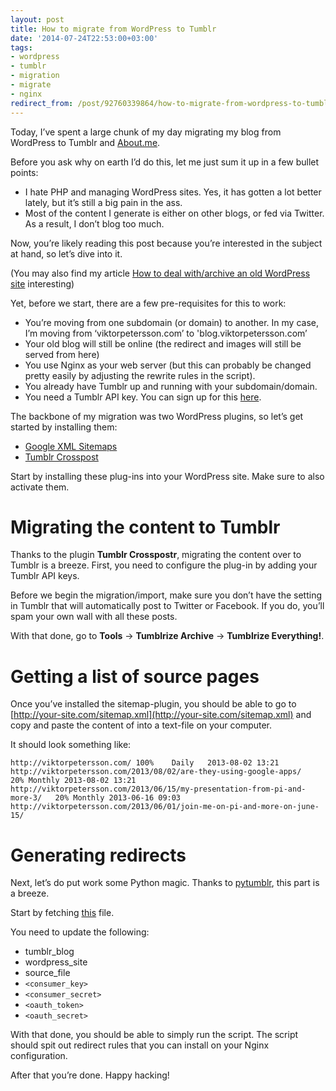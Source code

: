 ```yaml
---
layout: post
title: How to migrate from WordPress to Tumblr
date: '2014-07-24T22:53:00+03:00'
tags:
- wordpress
- tumblr
- migration
- migrate
- nginx
redirect_from: /post/92760339864/how-to-migrate-from-wordpress-to-tumblr
---
```

Today, I’ve spent a large chunk of my day migrating my blog from WordPress to Tumblr and [About.me](http://about.me/vpetersson).

Before you ask why on earth I’d do this, let me just sum it up in a few bullet points:

* I hate PHP and managing WordPress sites. Yes, it has gotten a lot better lately, but it’s still a big pain in the ass.
* Most of the content I generate is either on other blogs, or fed via Twitter. As a result, I don’t blog too much.

Now, you’re likely reading this post because you’re interested in the subject at hand, so let’s dive into it.

(You may also find my article [How to deal with/archive an old WordPress site](/2014/12/04/how-to-deal-witharchive-an-old-wordpress-site.html) interesting)

Yet, before we start, there are a few pre-requisites for this to work:

* You’re moving from one subdomain (or domain) to another. In my case, I’m moving from ‘viktorpetersson.com’ to 'blog.viktorpetersson.com’
* Your old blog will still be online (the redirect and images will still be served from here)
* You use Nginx as your web server (but this can probably be changed pretty easily by adjusting the rewrite rules in the script).
* You already have Tumblr up and running with your subdomain/domain.
* You need a Tumblr API key. You can sign up for this [here](https://api.tumblr.com/console).

The backbone of my migration was two WordPress plugins, so let’s get started by installing them:

* [Google XML Sitemaps](http://www.arnebrachhold.de/redir/sitemap-home/)
* [Tumblr Crosspost](https://github.com/meitar/tumblr-crosspostr/#readme)

Start by installing these plug-ins into your WordPress site. Make sure to also activate them.

Migrating the content to Tumblr
===============================

Thanks to the plugin **Tumblr Crosspostr**, migrating the content over to Tumblr is a breeze. First, you need to configure the plug-in by adding your Tumblr API keys.

Before we begin the migration/import, make sure you don’t have the setting in Tumblr that will automatically post to Twitter or Facebook. If you do, you’ll spam your own wall with all these posts.

With that done, go to **Tools** -\> **Tumblrize Archive** -\> **Tumblrize Everything!**.

Getting a list of source pages
==============================

Once you’ve installed the sitemap-plugin, you should be able to go to [http://your-site.com/sitemap.xml](http://your-site.com/sitemap.xml) and copy and paste the content of into a text-file on your computer.

It should look something like:

    http://viktorpetersson.com/ 100%    Daily   2013-08-02 13:21
    http://viktorpetersson.com/2013/08/02/are-they-using-google-apps/   20% Monthly 2013-08-02 13:21
    http://viktorpetersson.com/2013/06/15/my-presentation-from-pi-and-more-3/   20% Monthly 2013-06-16 09:03
    http://viktorpetersson.com/2013/06/01/join-me-on-pi-and-more-on-june-15/
    

Generating redirects
====================

Next, let’s do put work some Python magic. Thanks to [pytumblr](https://github.com/tumblr/pytumblr), this part is a breeze.

Start by fetching [this](https://gist.github.com/vpetersson/83da37e80702078e7775) file.

You need to update the following:

* tumblr_blog
* wordpress_site
* source_file
* `<consumer_key>`
* `<consumer_secret>`
* `<oauth_token>`
* `<oauth_secret>`

With that done, you should be able to simply run the script. The script should spit out redirect rules that you can install on your Nginx configuration.

After that you’re done. Happy hacking!
